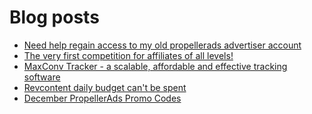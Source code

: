 # Blog posts
<!-- BLOG-POST-LIST:START -->
- [Need help regain access to my old propellerads advertiser account](https://afflift.com/f/threads/need-help-regain-access-to-my-old-propellerads-advertiser-account.10033/)
- [The very first competition for affiliates of all levels!](https://afflift.com/f/threads/the-very-first-competition-for-affiliates-of-all-levels.10007/)
- [MaxConv Tracker - a scalable, affordable and effective tracking software](https://afflift.com/f/threads/maxconv-tracker-a-scalable-affordable-and-effective-tracking-software.9941/)
- [Revcontent daily budget can&#39;t be spent](https://afflift.com/f/threads/revcontent-daily-budget-cant-be-spent.10060/)
- [December PropellerAds Promo Codes](https://afflift.com/f/threads/december-propellerads-promo-codes.10021/)
<!-- BLOG-POST-LIST:END -->
